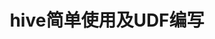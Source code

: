 ---
layout: post
title: hive简单使用及UDF编写
description: hive的常用查询使用，及UDF使用
tags: [hive]
image:
  background: triangular.png
comments: true
share: true
---